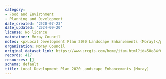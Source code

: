 ```yaml
---
category:
- Food and Environment
- Planning and Development
date_created: '2020-07-23'
date_updated: '2024-09-20'
license: No licence
maintainer: Moray Council
notes: <p>Local Development Plan 2020 Landscape Enhancements (Moray)</p>
organization: Moray Council
original_dataset_link: https://www.arcgis.com/home/item.html?id=50e84f0b10d84095a47a267c921fdd6c
records: 417
resources: []
schema: default
title: Local Development Plan 2020 Landscape Enhancements (Moray)
---
```

